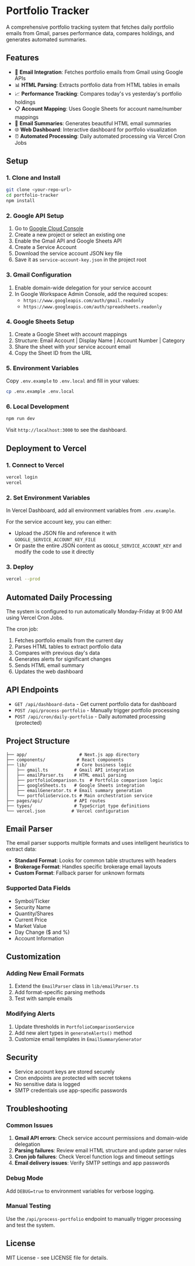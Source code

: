 # Portfolio Tracker

A comprehensive portfolio tracking system that fetches daily portfolio emails from Gmail, parses performance data, compares holdings, and generates automated summaries.

## Features

- 📧 **Email Integration**: Fetches portfolio emails from Gmail using Google APIs
- 📊 **HTML Parsing**: Extracts portfolio data from HTML tables in emails
- 📈 **Performance Tracking**: Compares today's vs yesterday's portfolio holdings
- 📋 **Account Mapping**: Uses Google Sheets for account name/number mappings
- 📨 **Email Summaries**: Generates beautiful HTML email summaries
- 🌐 **Web Dashboard**: Interactive dashboard for portfolio visualization
- ⏰ **Automated Processing**: Daily automated processing via Vercel Cron Jobs

## Setup

### 1. Clone and Install

```bash
git clone <your-repo-url>
cd portfolio-tracker
npm install
```

### 2. Google API Setup

1. Go to [Google Cloud Console](https://console.cloud.google.com/)
2. Create a new project or select an existing one
3. Enable the Gmail API and Google Sheets API
4. Create a Service Account
5. Download the service account JSON key file
6. Save it as `service-account-key.json` in the project root

### 3. Gmail Configuration

1. Enable domain-wide delegation for your service account
2. In Google Workspace Admin Console, add the required scopes:
   - `https://www.googleapis.com/auth/gmail.readonly`
   - `https://www.googleapis.com/auth/spreadsheets.readonly`

### 4. Google Sheets Setup

1. Create a Google Sheet with account mappings
2. Structure: Email Account | Display Name | Account Number | Category
3. Share the sheet with your service account email
4. Copy the Sheet ID from the URL

### 5. Environment Variables

Copy `.env.example` to `.env.local` and fill in your values:

```bash
cp .env.example .env.local
```

### 6. Local Development

```bash
npm run dev
```

Visit `http://localhost:3000` to see the dashboard.

## Deployment to Vercel

### 1. Connect to Vercel

```bash
vercel login
vercel
```

### 2. Set Environment Variables

In Vercel Dashboard, add all environment variables from `.env.example`.

For the service account key, you can either:
- Upload the JSON file and reference it with `GOOGLE_SERVICE_ACCOUNT_KEY_FILE`
- Or paste the entire JSON content as `GOOGLE_SERVICE_ACCOUNT_KEY` and modify the code to use it directly

### 3. Deploy

```bash
vercel --prod
```

## Automated Daily Processing

The system is configured to run automatically Monday-Friday at 9:00 AM using Vercel Cron Jobs.

The cron job:
1. Fetches portfolio emails from the current day
2. Parses HTML tables to extract portfolio data
3. Compares with previous day's data
4. Generates alerts for significant changes
5. Sends HTML email summary
6. Updates the web dashboard

## API Endpoints

- `GET /api/dashboard-data` - Get current portfolio data for dashboard
- `POST /api/process-portfolio` - Manually trigger portfolio processing
- `POST /api/cron/daily-portfolio` - Daily automated processing (protected)

## Project Structure

```
├── app/                    # Next.js app directory
├── components/            # React components
├── lib/                   # Core business logic
│   ├── gmail.ts          # Gmail API integration
│   ├── emailParser.ts    # HTML email parsing
│   ├── portfolioComparison.ts  # Portfolio comparison logic
│   ├── googleSheets.ts   # Google Sheets integration
│   ├── emailGenerator.ts # Email summary generation
│   └── portfolioService.ts # Main orchestration service
├── pages/api/            # API routes
├── types/                # TypeScript type definitions
└── vercel.json          # Vercel configuration
```

## Email Parser

The email parser supports multiple formats and uses intelligent heuristics to extract data:

- **Standard Format**: Looks for common table structures with headers
- **Brokerage Format**: Handles specific brokerage email layouts
- **Custom Format**: Fallback parser for unknown formats

### Supported Data Fields

- Symbol/Ticker
- Security Name
- Quantity/Shares
- Current Price
- Market Value
- Day Change ($ and %)
- Account Information

## Customization

### Adding New Email Formats

1. Extend the `EmailParser` class in `lib/emailParser.ts`
2. Add format-specific parsing methods
3. Test with sample emails

### Modifying Alerts

1. Update thresholds in `PortfolioComparisonService`
2. Add new alert types in `generateAlerts()` method
3. Customize email templates in `EmailSummaryGenerator`

## Security

- Service account keys are stored securely
- Cron endpoints are protected with secret tokens
- No sensitive data is logged
- SMTP credentials use app-specific passwords

## Troubleshooting

### Common Issues

1. **Gmail API errors**: Check service account permissions and domain-wide delegation
2. **Parsing failures**: Review email HTML structure and update parser rules
3. **Cron job failures**: Check Vercel function logs and timeout settings
4. **Email delivery issues**: Verify SMTP settings and app passwords

### Debug Mode

Add `DEBUG=true` to environment variables for verbose logging.

### Manual Testing

Use the `/api/process-portfolio` endpoint to manually trigger processing and test the system.

## License

MIT License - see LICENSE file for details.